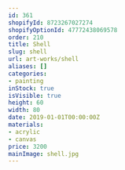 ```yaml
---
id: 361
shopifyId: 8723267027274
shopifyOptionId: 47772438069578
order: 210
title: Shell
slug: shell
url: art-works/shell
aliases: []
categories:
- painting
inStock: true
isVisible: true
height: 60
width: 80
date: 2019-01-01T00:00:00Z
materials:
- acrylic
- canvas
price: 3200
mainImage: shell.jpg
---
```

